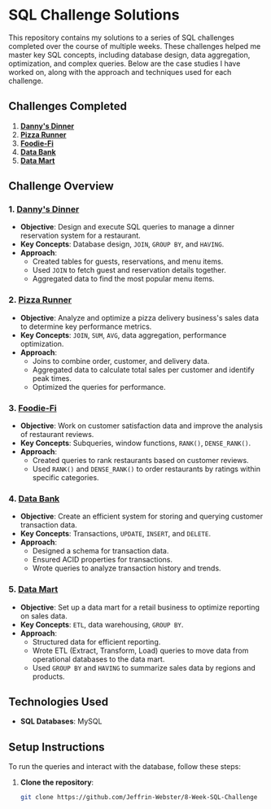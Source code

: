 # SQL Challenge Solutions

This repository contains my solutions to a series of SQL challenges completed over the course of multiple weeks. These challenges helped me master key SQL concepts, including database design, data aggregation, optimization, and complex queries. Below are the case studies I have worked on, along with the approach and techniques used for each challenge.

## Challenges Completed
1. [**Danny's Dinner**](./Case%20Study%20%231%20-%20Danny's%20Diner/Dannys_Dinner.sql)
2. [**Pizza Runner**](./Case%20Study%20%232%20-%20Pizza%20Runner/pizza_Runner.sql)
3. [**Foodie-Fi**](./Case%20Study%20%233%20-%20Foodie-Fi/foodie_Fi.sql)
4. [**Data Bank**](./Case%20Study%20%234%20-%20Data%20Bank/Data_Bank.sql)
5. [**Data Mart**](./Case%20Study%20%235%20-%20Data%20Mart/Data_Mart.sql)


## Challenge Overview

### 1. [**Danny's Dinner**](./Case%20Study%20%231%20-%20Danny's%20Diner/Dannys_Dinner.sql)
- **Objective**: Design and execute SQL queries to manage a dinner reservation system for a restaurant.
- **Key Concepts**: Database design, `JOIN`, `GROUP BY`, and `HAVING`.
- **Approach**:
  - Created tables for guests, reservations, and menu items.
  - Used `JOIN` to fetch guest and reservation details together.
  - Aggregated data to find the most popular menu items.

### 2. [**Pizza Runner**](./Case%20Study%20%232%20-%20Pizza%20Runner/pizza_Runner.sql)
- **Objective**: Analyze and optimize a pizza delivery business's sales data to determine key performance metrics.
- **Key Concepts**: `JOIN`, `SUM`, `AVG`, data aggregation, performance optimization.
- **Approach**:
  - Joins to combine order, customer, and delivery data.
  - Aggregated data to calculate total sales per customer and identify peak times.
  - Optimized the queries for performance.

### 3. [**Foodie-Fi**](./Case%20Study%20%233%20-%20Foodie-Fi/foodie_Fi.sql)
- **Objective**: Work on customer satisfaction data and improve the analysis of restaurant reviews.
- **Key Concepts**: Subqueries, window functions, `RANK()`, `DENSE_RANK()`.
- **Approach**:
  - Created queries to rank restaurants based on customer reviews.
  - Used `RANK()` and `DENSE_RANK()` to order restaurants by ratings within specific categories.

### 4. [**Data Bank**](./Case%20Study%20%234%20-%20Data%20Bank/Data_Bank.sql)
- **Objective**: Create an efficient system for storing and querying customer transaction data.
- **Key Concepts**: Transactions, `UPDATE`, `INSERT`, and `DELETE`.
- **Approach**:
  - Designed a schema for transaction data.
  - Ensured ACID properties for transactions.
  - Wrote queries to analyze transaction history and trends.

### 5. [**Data Mart**](./Case%20Study%20%235%20-%20Data%20Mart/Data_Mart.sql)
- **Objective**: Set up a data mart for a retail business to optimize reporting on sales data.
- **Key Concepts**: `ETL`, data warehousing, `GROUP BY`.
- **Approach**:
  - Structured data for efficient reporting.
  - Wrote ETL (Extract, Transform, Load) queries to move data from operational databases to the data mart.
  - Used `GROUP BY` and `HAVING` to summarize sales data by regions and products.


## Technologies Used
- **SQL Databases**: MySQL

## Setup Instructions

To run the queries and interact with the database, follow these steps:

1. **Clone the repository**:
   ```bash
   git clone https://github.com/Jeffrin-Webster/8-Week-SQL-Challenge
